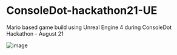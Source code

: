 # ConsoleDot-hackathon21-UE
Mario based game build using Unreal Engine 4 during ConsoleDot Hackathon - August 21

![image](https://user-images.githubusercontent.com/50696716/130093072-43a96057-b2d0-426c-bfc0-529848eacdab.png)

